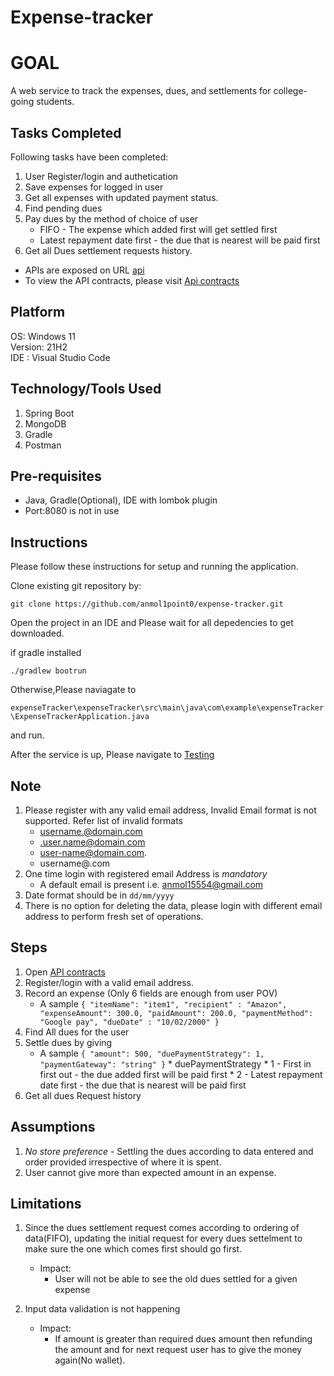 # Expense-tracker

# GOAL
A web service to track the expenses, dues, and settlements for college-going students.

## Tasks Completed
Following tasks have been completed:

1. User Register/login and authetication
2. Save expenses for logged in user
3. Get all expenses with updated payment status.
4. Find pending dues
5. Pay dues by the method of choice of user
    * FIFO  - The expense which added first will get settled first
    * Latest repayment date first - the due that is nearest will be paid first
6. Get all Dues settlement requests history.

* APIs are exposed on URL [api](http://localhost:8080/)
* To view the API contracts, please visit [Api contracts](http://localhost:8080/swagger-ui/index.html#/)

## Platform
  OS: Windows 11 <br />
  Version: 21H2 <br />
  IDE : Visual Studio Code <br />
  
## Technology/Tools Used
1.  Spring Boot
2.  MongoDB
3.  Gradle
4.  Postman

## Pre-requisites
  * Java, Gradle(Optional), IDE with lombok plugin
  * Port:8080 is not in use

## Instructions
Please follow these instructions for setup and running the application.

Clone existing git repository by:

`git clone https://github.com/anmol1point0/expense-tracker.git`
 
Open the project in an IDE and Please wait for all depedencies to get downloaded.

if gradle installed 

`./gradlew bootrun`

Otherwise,Please naviagate to

`expenseTracker\expenseTracker\src\main\java\com\example\expenseTracker\ExpenseTrackerApplication.java`

and run.

After the service is up, Please navigate to [Testing](http://localhost:8080/swagger-ui/index.html#/) 

## Note
1. Please register with any valid email address, Invalid Email format is not supported. Refer list of invalid formats
    * username.@domain.com
    * .user.name@domain.com
    * user-name@domain.com.
    * username@.com
2. One time login with registered email Address is *mandatory*
    * A default email is present i.e. anmol15554@gmail.com
3. Date format should be in `dd/mm/yyyy`
4. There is no option for deleting the data, please login with different email address to perform fresh set of operations.

## Steps
1.  Open [API contracts](http://localhost:8080/swagger-ui/index.html#)
2.  Register/login with a valid email address.
3.  Record an expense (Only 6 fields are enough from user POV)
    * A sample
      `{
          "itemName": "item1",
          "recipient" : "Amazon",
          "expenseAmount": 300.0,
          "paidAmount": 200.0,
          "paymentMethod": "Google pay",
          "dueDate" : "10/02/2000"
       }`
 4. Find All dues for the user
 5. Settle dues by giving
    * A sample
      `{
          "amount": 500,
          "duePaymentStrategy": 1,
          "paymentGateway": "string"
        }`
            * duePaymentStrategy 
              * 1 - First in first out - the due added first will be paid first
              * 2 - Latest repayment date first - the due that is nearest will be paid first
  6. Get all dues Request history 

## Assumptions
1. *No store preference* - Settling the dues according to data entered and order provided irrespective of where it is spent.
2. User cannot give more than expected amount in an expense.
  
## Limitations
1. Since the dues settlement request comes according to ordering of data(FIFO), updating the initial request for every dues settelment to make sure the one which comes first should go first.
    * Impact:
        * User will not be able to see the old dues settled for a given expense
  
2. Input data validation is not happening
    * Impact:
        * If amount is greater than required dues amount then refunding the amount and for next request user has to give the money again(No wallet).
